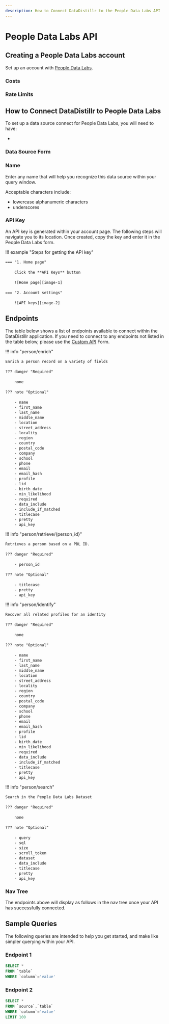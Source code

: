 ```yaml
---
description: How to Connect DataDistillr to the People Data Labs API
---
```


# People Data Labs API

## Creating a People Data Labs account
Set up an account with [People Data Labs](https://www.peopledatalabs.com/signup).

### Costs


### Rate Limits


## How to Connect DataDistillr to People Data Labs
To set up a data source connect for People Data Labs, you will need to have:

- 


### Data Source Form


### Name
Enter any name that will help you recognize this data source within your query window.

Acceptable characters include:
- lowercase alphanumeric characters
- underscores


### API Key
An API key is generated within your account page. The following steps will navigate you to its location. Once created, copy the key and enter it in the People Data Labs form.

!!! example "Steps for getting the API key"

    === "1. Home page"
    
        Click the **API Keys** button

        ![Home page][image-1]

    === "2. Account settings"

        ![API keys][image-2]



## Endpoints
The table below shows a list of endpoints available to connect within the DataDistillr application. If you need to connect to any endpoints not listed in the table below, please use the [Custom API](../../) Form.

!!! info "person/enrich"

    Enrich a person record on a variety of fields

    ??? danger "Required"
    
        none

    ??? note "Optional"
				
        - name
        - first_name
        - last_name
        - middle_name
        - location
        - street_address
        - locality
        - region
        - country
        - postal_code
        - company
        - school
        - phone
        - email
        - email_hash
        - profile
        - lid
        - birth_date
        - min_likelihood
        - required
        - data_include
        - include_if_matched
        - titlecase
        - pretty
        - api_key



!!! info "person/retrieve/{person_id}"

    Retrieves a person based on a PDL ID.

    ??? danger "Required"
    
        - person_id

    ??? note "Optional"

        - titlecase
        - pretty
        - api_key


!!! info "person/identify"

    Recover all related profiles for an identity

    ??? danger "Required"
    
        none

    ??? note "Optional"
				
        - name
        - first_name
        - last_name
        - middle_name
        - location
        - street_address
        - locality
        - region
        - country
        - postal_code
        - company
        - school
        - phone
        - email
        - email_hash
        - profile
        - lid
        - birth_date
        - min_likelihood
        - required
        - data_include
        - include_if_matched
        - titlecase
        - pretty
        - api_key


!!! info "person/search"

    Search in the People Data Labs Dataset

    ??? danger "Required"
    
        none

    ??? note "Optional"
				
        - query
        - sql
        - size
        - scroll_token
        - dataset
        - data_include
        - titlecase
        - pretty
        - api_key


### Nav Tree
The endpoints above will display as follows in the nav tree once your API has successfully connected.



## Sample Queries

The following queries are intended to help you get started, and make like simpler querying within your API.

### Endpoint 1

```sql
SELECT * 
FROM `table`
WHERE `column`='value'
```

### Endpoint 2


```sql
SELECT *
FROM `source`.`table`
WHERE `column`='value'
LIMIT 100
```

[image-1]: ../../img/api/peopledatalabs/people-data-labs-home-page.png
[image-2]: ../../img/api/peopledatalabs/people-data-labs-api-keys.png